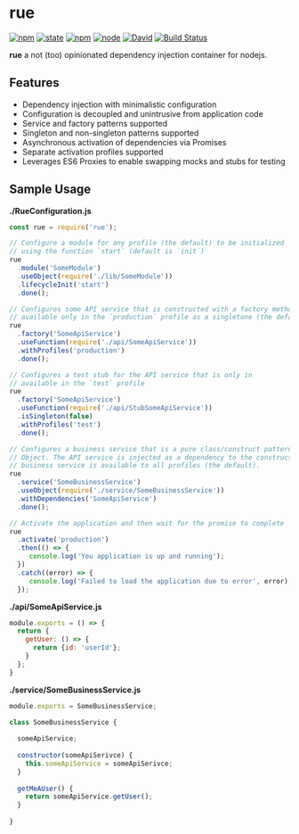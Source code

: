 # rue
[![npm](https://img.shields.io/npm/v/rue.svg)](https://www.npmjs.com/package/rue)
[![state](https://img.shields.io/badge/state-alpha-yellow.svg)](https://github.com/bemisguided/rue)
[![npm](https://img.shields.io/npm/l/rue.svg)](https://github.com/bemisguided/rue)
[![node](https://img.shields.io/node/v/rue.svg)](https://github.com/bemisguided/rue)
[![David](https://img.shields.io/david/bemisguided/rue.svg)](https://github.com/bemisguided/rue)
[![Build Status](https://travis-ci.org/bemisguided/rue.svg)](https://travis-ci.org/bemisguided/rue)

**rue** a not (too) opinionated dependency injection container for nodejs.

## Features

- Dependency injection with minimalistic configuration
- Configuration is decoupled and unintrusive from application code
- Service and factory patterns supported
- Singleton and non-singleton patterns supported
- Asynchronous activation of dependencies via Promises
- Separate activation profiles supported
- Leverages ES6 Proxies to enable swapping mocks and stubs for testing

## Sample Usage

**./RueConfiguration.js**
```javascript 1.7
const rue = require('rue');

// Configure a module for any profile (the default) to be initialized
// using the function `start` (default is `init`)
rue
  .module('SomeModule')
  .useObject(require('./lib/SomeModule'))
  .lifecycleInit('start')
  .done();

// Configures some API service that is constructed with a factory method
// available only in the `production` profile as a singletone (the default)
rue
  .factory('SomeApiService')
  .useFunction(require('./api/SomeApiService'))
  .withProfiles('production')
  .done();

// Configures a test stub for the API service that is only in 
// available in the `test` profile
rue
  .factory('SomeApiService')
  .useFunction(require('./api/StubSomeApiService'))
  .isSingleton(false)
  .withProfiles('test')
  .done();

// Configures a business service that is a pure class/construct pattern 
// Object. The API service is injected as a dependency to the constructor. This
// business service is available to all profiles (the default).
rue
  .service('SomeBusinessService')
  .useObject(require('./service/SomeBusinessService'))
  .withDependencies('SomeApiService')
  .done();

// Activate the application and then wait for the promise to complete
rue
  .activate('production')
  .then(() => {
     console.log('You application is up and running');
  })
  .catch((error) => {
     console.log('Failed to load the application due to error', error);
  });
```

**./api/SomeApiService.js**
```javascript 1.7
module.exports = () => {
  return {
    getUser: () => {
      return {id: 'userId'};
    }
  };
}
```

**./service/SomeBusinessService.js**
```javascript 1.7
module.exports = SomeBusinessService;

class SomeBusinessService {
  
  someApiService;
  
  constructor(someApiSerivce) {
    this.someApiService = someApiSerivce;
  }
  
  getMeAUser() {
    return someApiService.getUser();
  }
  
}
```
